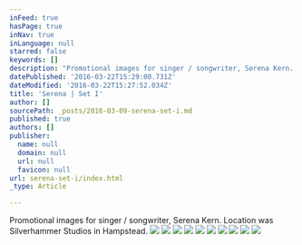 ```yaml
---
inFeed: true
hasPage: true
inNav: true
inLanguage: null
starred: false
keywords: []
description: "Promotional images for singer / songwriter, Serena Kern. \_Location was Silverhammer Studios in Hampstead."
datePublished: '2016-03-22T15:29:00.731Z'
dateModified: '2016-03-22T15:27:52.034Z'
title: 'Serena | Set I'
author: []
sourcePath: _posts/2016-03-09-serena-set-i.md
published: true
authors: []
publisher:
  name: null
  domain: null
  url: null
  favicon: null
url: serena-set-i/index.html
_type: Article

---
```

Promotional images for singer / songwriter, Serena Kern.  Location was Silverhammer Studios in Hampstead.
![](https://the-grid-user-content.s3-us-west-2.amazonaws.com/79c09d2d-27f8-4cc3-9641-c740bd729d57.jpg)
![](https://the-grid-user-content.s3-us-west-2.amazonaws.com/ff4fff25-04a5-4025-a87a-e73cd04e6917.jpg)
![](https://the-grid-user-content.s3-us-west-2.amazonaws.com/befb0c72-86c3-45c8-8ef1-459246ad539f.jpg)
![](https://the-grid-user-content.s3-us-west-2.amazonaws.com/977bd744-d1cb-4341-9565-da750e84a684.jpg)
![](https://the-grid-user-content.s3-us-west-2.amazonaws.com/c4e607b9-c10c-43d4-a64b-978ced300beb.jpg)
![](https://the-grid-user-content.s3-us-west-2.amazonaws.com/33932350-138e-4899-8786-eaa84659dae7.jpg)
![](https://the-grid-user-content.s3-us-west-2.amazonaws.com/36cf366e-af9b-4414-88d3-1f9bc3819e68.jpg)
![](https://the-grid-user-content.s3-us-west-2.amazonaws.com/3d0937f5-0c93-4fb1-b4f0-018914256b6c.jpg)
![](https://the-grid-user-content.s3-us-west-2.amazonaws.com/fe4b544c-188f-4cbb-ad9d-7fdba795d46e.jpg)
![](https://the-grid-user-content.s3-us-west-2.amazonaws.com/2b4f7592-ff4c-4026-919f-c8c15c558853.jpg)